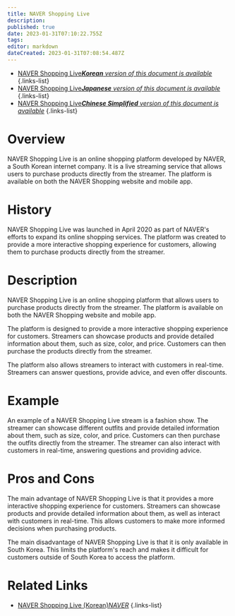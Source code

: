 ```yaml
---
title: NAVER Shopping Live
description: 
published: true
date: 2023-01-31T07:10:22.755Z
tags: 
editor: markdown
dateCreated: 2023-01-31T07:08:54.487Z
---
```


- [NAVER Shopping Live***Korean** version of this document is available*](/ko/Knowledge-base/Dictionary/naver-shopping-live)
{.links-list}
- [NAVER Shopping Live***Japanese** version of this document is available*](/ja/Knowledge-base/Dictionary/naver-shopping-live)
{.links-list}
- [NAVER Shopping Live***Chinese Simplified** version of this document is available*](/zh/Knowledge-base/Dictionary/naver-shopping-live)
{.links-list}


# Overview

NAVER Shopping Live is an online shopping platform developed by NAVER, a South Korean internet company. It is a live streaming service that allows users to purchase products directly from the streamer. The platform is available on both the NAVER Shopping website and mobile app.

# History

NAVER Shopping Live was launched in April 2020 as part of NAVER's efforts to expand its online shopping services. The platform was created to provide a more interactive shopping experience for customers, allowing them to purchase products directly from the streamer.

# Description

NAVER Shopping Live is an online shopping platform that allows users to purchase products directly from the streamer. The platform is available on both the NAVER Shopping website and mobile app.

The platform is designed to provide a more interactive shopping experience for customers. Streamers can showcase products and provide detailed information about them, such as size, color, and price. Customers can then purchase the products directly from the streamer.

The platform also allows streamers to interact with customers in real-time. Streamers can answer questions, provide advice, and even offer discounts.

# Example

An example of a NAVER Shopping Live stream is a fashion show. The streamer can showcase different outfits and provide detailed information about them, such as size, color, and price. Customers can then purchase the outfits directly from the streamer. The streamer can also interact with customers in real-time, answering questions and providing advice.

# Pros and Cons

The main advantage of NAVER Shopping Live is that it provides a more interactive shopping experience for customers. Streamers can showcase products and provide detailed information about them, as well as interact with customers in real-time. This allows customers to make more informed decisions when purchasing products.

The main disadvantage of NAVER Shopping Live is that it is only available in South Korea. This limits the platform's reach and makes it difficult for customers outside of South Korea to access the platform.

# Related Links

- [NAVER Shopping Live (Korean)*NAVER*](https://shoppinglive.naver.com)
{.links-list}